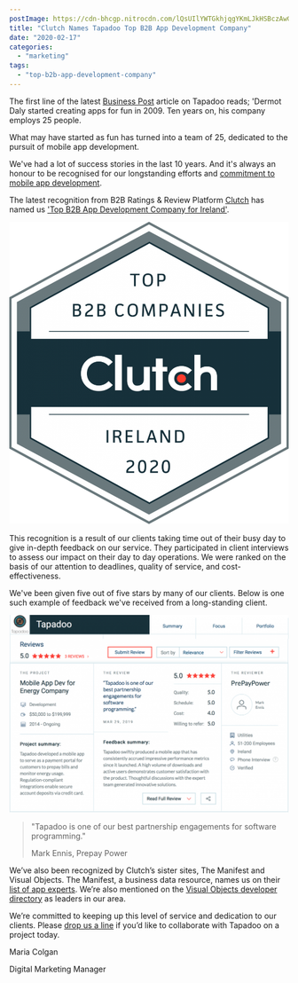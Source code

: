 ```yaml
---
postImage: https://cdn-bhcgp.nitrocdn.com/lQsUIlYWTGkhjqgYKmLJkHSBczAwGDPM/assets/static/optimized/rev-f8d7f54/wp-content/uploads/2020/02/Screenshot-2020-02-11-15.08.06.png.webp
title: "Clutch Names Tapadoo Top B2B App Development Company"
date: "2020-02-17"
categories: 
  - "marketing"
tags: 
  - "top-b2b-app-development-company"
---
```


The first line of the latest [Business Post](https://www.businesspost.ie/smes/app-creator-turns-fun-sideline-into-thriving-firm-with-25-staff-927b1ace) article on Tapadoo reads; 'Dermot Daly started creating apps for fun in 2009. Ten years on, his company employs 25 people.

What may have started as fun has turned into a team of 25, dedicated to the pursuit of mobile app development.

We've had a lot of success stories in the last 10 years. And it's always an honour to be recognised for our longstanding efforts and [commitment to mobile app development](https://tapadoo.wpengine.com/meet-the-team/).

The latest recognition from B2B Ratings & Review Platform [Clutch](https://clutch.co) has named us ['Top B2B App Development Company for Ireland'](https://clutch.co/ie/app-developers/dublin).

![Top B2B App Development Partner. Image of award from Clutch for 2020.](images/B2B_Companies_Ireland_2020-947x1024.png)

This recognition is a result of our clients taking time out of their busy day to give in-depth feedback on our service. They participated in client interviews to assess our impact on their day to day operations. We were ranked on the basis of our attention to deadlines, quality of service, and cost-effectiveness.

We've been given five out of five stars by many of our clients. Below is one such example of feedback we've received from a long-standing client.

![Top B2B App Development Partner. Image of a client review from Clutch.](images/Screenshot-2020-02-11-15.25.29-1024x723.png)

> "Tapadoo is one of our best partnership engagements for software programming."
> 
> Mark Ennis, Prepay Power

We’ve also been recognized by Clutch’s sister sites, The Manifest and Visual Objects. The Manifest, a business data resource, names us on their [list of app experts](https://themanifest.com/software-development/app-modernization/companies#tapadoo). We’re also mentioned on the [Visual Objects developer directory](https://visualobjects.com/app-development/top-mobile-app-development-companies#tapadoo) as leaders in our area. 

We’re committed to keeping up this level of service and dedication to our clients. Please [drop us a line](https://tapadoo.wpengine.com/contact/) if you’d like to collaborate with Tapadoo on a project today. 

Maria Colgan

Digital Marketing Manager
